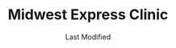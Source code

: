 ---
layout: location-page
date: Last Modified
description: "Local COVID-19 testing is available at Midwest Express Clinic in Bourbonnais, Illinois, USA."
permalink: "locations/illinois/bourbonnais/midwest-express-clinic/"
tags:
  - locations
  - illinois
title: Midwest Express Clinic
uniqueName: midwest-express-clinic
state: Illinois
stateAbbr: IL
hood: "Bourbonnais"
address: "2070 N, IL-50 #500"
city: "Bourbonnais"
zip: "60914"
zipsNearby: "47917 46301 46302 47921 47922 46303 46304 46307 46308 46310 46311 47942 46312 47943 47944 47984 47986 47946 46401 46402 46403 46404 46405 46406 46407 46408 46409 46410 46411 47948 46319 46320 46321 46322 46323 46324 46325 46327 46340 46341 46342 47951 46347 46348 46349 46355 46356 47957 47959 47963 47964 46366 47970 47971 47975 46368 47977 47978 47980 46372 46373 46374 46375 46376 46377 46379 46381 46382 46383 46384 46385 46390 46391 46380 46392 46393 46394 47995 60007 60009 60290 60016 60017 60018 60019 60201 60202 60203 60204 60208 60209 60029 60053 60068 60076 60077 60101 61720 60910 60911 60502 60503 60504 60505 60506 60507 60568 60572 60598 60103 60107 60133 60510 60539 60912 60401 60104 60105 60106 60402 60511 61313 60108 60117 60406 60913 60914 60407 60915 60408 60512 60513 60917 60918 60919 60409 60920 60116 60128 60132 60188 60197 60199 60410 60921 60922 61726 60499 60411 60412 60415 60924 60514 60926 60927 60416 61728 61730 61319 60928 60417 61731 60929 61321 60930 60419 60931 60515 60516 60517 60420 60518 60932 60119 60933 60126 60421 60934 60519 60935 61739 61740 60422 60130 61741 60599 60423 60131 60176 60424 60134 60936 60938 60137 60138 60139 60425 60939 61325 60940 61743 61744 60426 60428 60429 60941 60520 60141 60521 60522 60523 60527 60561 60430 60942 60944 60945 60143 60403 60404 60431 60432 60433 60434 60435 60436 60144 60901 60946 60437 60147 60525 60526 60438 60531 60439 60440 60490 61332 61753 60532 60441 60446 60491 60948 60148 61333 61334 60949 60534 60442 60950 61341 60951 60443 60153 60154 60155 60444 60157 60160 60161 60162 60163 60164 60165 60952 60445 60953 60536 60537 60447 60448 60954 60449 60538 60450 60540 60563 60564 60565 60566 60567 60541 60451 60542 60452 60453 60454 60455 60456 60457 60458 60459 60301 60302 60303 60304 60305 60460 61348 60461 60955 60462 60467 60543 61350 60463 60464 60956 60466 60484 60957 60468 60959 60544 60585 60586 60545 61764 60469 60960 60470 60961 60471 60171 60546 60472 60962 60963 61358 60958 60964 60174 60175 60548 61769 61770 60159 60168 60169 60172 60173 60192 60193 60194 60195 60196 61360 60549 60966 60551 61773 60552 60177 60473 60474 60475 60967 61775 61311 61364 60554 60501 60968 60476 60477 60478 60487 61370 60969 61373 60479 60181 60555 60183 60556 60970 60184 60557 60973 61377 60185 60186 60558 60559 60187 60189 60480 60481 60190 60191 60399 60974 60465 60482 60560 60601 60602 60603 60604 60605 60606 60607 60608 60609 60610 60611 60612 60613 60614 60615 60616 60617 60618 60619 60620 60621 60622 60623 60624 60625 60626 60628 60629 60630 60631 60632 60633 60634 60636 60637 60638 60639 60640 60641 60642 60643 60644 60645 60646 60647 60649 60651 60652 60653 60654 60655 60656 60657 60659 60660 60661 60664 60666 60668 60669 60670 60673 60674 60675 60677 60678 60680 60681 60682 60684 60685 60686 60687 60688 60689 60690 60691 60693 60694 60695 60696 60697 60699 60701 60706 60707 60712 60714 60803 60804 60805 60827 61811 61812 61847 61848 61862 61865 61866 60679 60125 60570 60597 60663" 
mapUrl: "http://maps.apple.com/?q=Midwest+Express+Clinic&address=2070+N+IL-50+500,Bourbonnais,Illinois,60914"
locationType: Drive-thru
phone: "779-236-4094"
website: "https://midwestexpressclinic.com/locations/bourbonnais-il/"
onlineBooking: true
closed: undefined
closedUpdate: May 23rd, 2020
notes: "Prioritizes health care workers. Prioritizes first responders. Requires phone screen. For high risk individuals. For individuals with symptoms. Limited test kits available. By appointment only."
days: Everyday
hours: 8AM-8PM
ctaMessage: Schedule a test
ctaUrl: "https://midwestexpressclinic.com/locations/bourbonnais-il/"
---